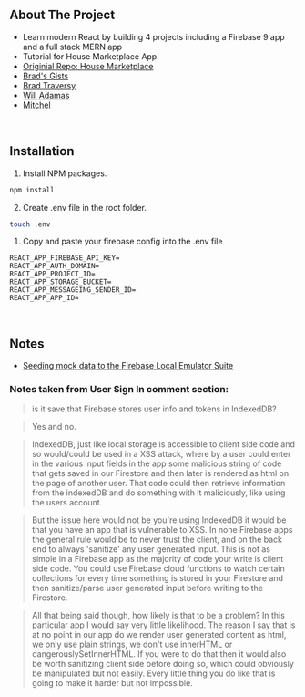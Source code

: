 ## About The Project

- Learn modern React by building 4 projects including a Firebase 9 app and a full stack MERN app
- Tutorial for House Marketplace App
- [Originial Repo: House Marketplace](https://github.com/bradtraversy/house-marketplace)
- [Brad's Gists](https://gist.github.com/bradtraversy)
- [Brad Traversy](https://github.com/bradtraversy)
- [Will Adamas](https://github.com/bushblade)
- [Mitchel](https://github.com/MitchelSt)

&nbsp;

## Installation

1. Install NPM packages.

```sh
npm install
```

2. Create .env file in the root folder.

```sh
touch .env
```

1. Copy and paste your firebase config into the .env file

```env
REACT_APP_FIREBASE_API_KEY=
REACT_APP_AUTH_DOMAIN=
REACT_APP_PROJECT_ID=
REACT_APP_STORAGE_BUCKET=
REACT_APP_MESSAGEING_SENDER_ID=
REACT_APP_APP_ID=
```

&nbsp;

## Notes

- [Seeding mock data to the Firebase Local Emulator Suite](https://dev.to/sethburtonhall/seeding-mock-data-to-the-firebase-local-emulator-suite-with-faker-js-1596)

### Notes taken from User Sign In comment section:

> is it save that Firebase stores user info and tokens in IndexedDB?

> Yes and no.

> IndexedDB, just like local storage is accessible to client side code and so would/could be used in a XSS attack, where by a user could enter in the various input fields in the app some malicious string of code that gets saved in our Firestore and then later is rendered as html on the page of another user. That code could then retrieve information from the indexedDB and do something with it maliciously, like using the users account.

> But the issue here would not be you're using IndexedDB it would be that you have an app that is vulnerable to XSS. In none Firebase apps the general rule would be to never trust the client, and on the back end to always 'sanitize' any user generated input. This is not as simple in a Firebase app as the majority of code your write is client side code. You could use Firebase cloud functions to watch certain collections for every time something is stored in your Firestore and then sanitize/parse user generated input before writing to the Firestore.

> All that being said though, how likely is that to be a problem? In this particular app I would say very little likelihood. The reason I say that is at no point in our app do we render user generated content as html, we only use plain strings, we don't use innerHTML or dangerouslySetInnerHTML. If you were to do that then it would also be worth sanitizing client side before doing so, which could obviously be manipulated but not easily. Every little thing you do like that is going to make it harder but not impossible.
